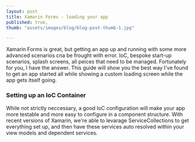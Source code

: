 ```yaml
---
layout: post
title: Xamarin Forms - loading your app
published: true,
thumb: "assets/images/blog/blog-post-thumb-1.jpg"

---
```


Xamarin Forms is great, but getting an app up and running with some more advanced scenarios cna be frought with error. IoC, bespoke start-up scenarios, splash screens, all peices that need to be managed. Fortunately for you, I have the answer. This guide will show you the best way I've found to get an app started all while showing a custom loading screen while the app gets itself going. 

### Setting up an IoC Container

While not strictly neccessary, a good IoC configuration will make your app more testable and more easy to configure in a component structure. With recent versions of Xamarin, we're able to levarage ServiceCollections to get everything set up, and then have these services auto resolved within your view models and dependent services. 

